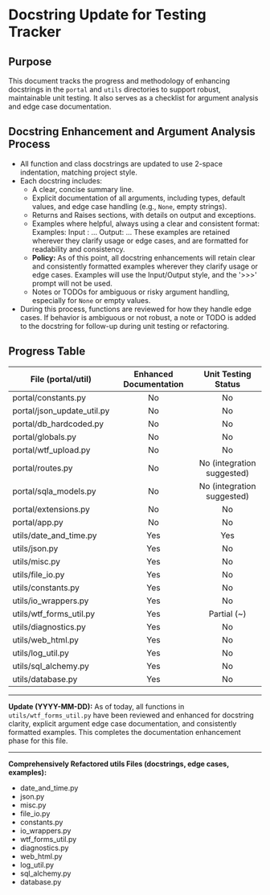 # Docstring Update for Testing Tracker

## Purpose
This document tracks the progress and methodology of enhancing docstrings in the `portal` and `utils` directories to support robust, maintainable unit testing. It also serves as a checklist for argument analysis and edge case documentation.

## Docstring Enhancement and Argument Analysis Process
- All function and class docstrings are updated to use 2-space indentation, matching project style.
- Each docstring includes:
  - A clear, concise summary line.
  - Explicit documentation of all arguments, including types, default values, and edge case handling (e.g., `None`, empty strings).
  - Returns and Raises sections, with details on output and exceptions.
  - Examples where helpful, always using a clear and consistent format:
      Examples:
        Input : ...
        Output: ...
    These examples are retained wherever they clarify usage or edge cases, and are formatted for readability and consistency.
  - **Policy:** As of this point, all docstring enhancements will retain clear and consistently formatted examples wherever they clarify usage or edge cases. Examples will use the Input/Output style, and the '>>>' prompt will not be used.
  - Notes or TODOs for ambiguous or risky argument handling, especially for `None` or empty values.
- During this process, functions are reviewed for how they handle edge cases. If behavior is ambiguous or not robust, a note or TODO is added to the docstring for follow-up during unit testing or refactoring.

## Progress Table

| File (portal/util)                | Enhanced Documentation | Unit Testing Status         |
|-----------------------------------|:---------------------:|:--------------------------:|
| portal/constants.py               | No                    | No                         |
| portal/json_update_util.py        | No                    | No                         |
| portal/db_hardcoded.py            | No                    | No                         |
| portal/globals.py                 | No                    | No                         |
| portal/wtf_upload.py              | No                    | No                         |
| portal/routes.py                  | No                    | No (integration suggested) |
| portal/sqla_models.py             | No                    | No (integration suggested) |
| portal/extensions.py              | No                    | No                         |
| portal/app.py                     | No                    | No                         |
| utils/date_and_time.py            | Yes                   | Yes                        |
| utils/json.py                     | Yes                   | No                         |
| utils/misc.py                     | Yes                   | No                         |
| utils/file_io.py                  | Yes                   | No                         |
| utils/constants.py                | Yes                   | No                         |
| utils/io_wrappers.py              | Yes                   | No                         |
| utils/wtf_forms_util.py           | Yes                   | Partial (~)                |
| utils/diagnostics.py              | Yes                   | No                         |
| utils/web_html.py                 | Yes                   | No                         |
| utils/log_util.py                 | Yes                   | No                         |
| utils/sql_alchemy.py              | Yes                   | No                         |
| utils/database.py                 | Yes                   | No                         | 

---

**Update (YYYY-MM-DD):**
As of today, all functions in `utils/wtf_forms_util.py` have been reviewed and enhanced for docstring clarity, explicit argument edge case documentation, and consistently formatted examples. This completes the documentation enhancement phase for this file. 

---

**Comprehensively Refactored utils Files (docstrings, edge cases, examples):**
- date_and_time.py
- json.py
- misc.py
- file_io.py
- constants.py
- io_wrappers.py
- wtf_forms_util.py
- diagnostics.py
- web_html.py
- log_util.py
- sql_alchemy.py
- database.py 